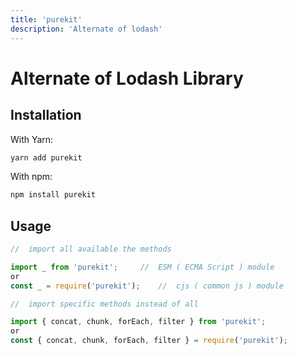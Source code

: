 ```yaml
---
title: 'purekit'
description: 'Alternate of lodash'
---
```


# <div class="px-2 pt-2">Alternate of Lodash Library</div>

<!-- [![CI](https://github.com/PunitSoniME/purekit/actions/workflows/main.yml/badge.svg)](https://github.com/PunitSoniME/purekit/actions/workflows/main.yml)

![tree shaking](https://badgen.net/bundlephobia/tree-shaking/purekit)
![nodejs](https://badgen.net/npm/node/purekit)

[![npm version](https://badge.fury.io/js/purekit.svg)][npm_url]
[![license](https://img.shields.io/npm/l/purekit.svg)][npm_url]
![Types Included](https://badgen.net/npm/types/purekit)


![dependents](https://badgen.net/npm/dependents/purekit)
[![weekly downloads](https://badgen.net/npm/dw/purekit)][npm_url]
[![weekly downloads](https://badgen.net/npm/dm/purekit)][npm_url]
[![downloads](https://img.shields.io/npm/dt/purekit.svg)][npm_url]
![jsDelivr](https://badgen.net/jsdelivr/hits/npm/purekit)

![gzip](https://badgen.net/bundlephobia/minzip/purekit)
![minified](https://badgen.net/bundlephobia/min/purekit)


[npm_url]: https://www.npmjs.org/package/purekit -->

## <div class="px-2">Installation</div>

<div class="px-2">With Yarn:</div>


```bash
yarn add purekit
```

<div class="px-2">With npm:</div>

```bash
npm install purekit
```


## <div class="px-2">Usage</div>

```ts
//  import all available the methods

import _ from 'purekit';     //  ESM ( ECMA Script ) module
or
const _ = require('purekit');    //  cjs ( common js ) module
```


```js
//  import specific methods instead of all

import { concat, chunk, forEach, filter } from 'purekit';
or
const { concat, chunk, forEach, filter } = require('purekit');
```




